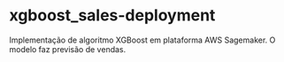 # xgboost_sales-deployment
Implementação de algoritmo XGBoost em plataforma AWS Sagemaker. O modelo faz previsão de vendas.

